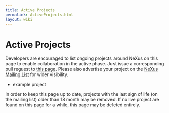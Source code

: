 ```yaml
---
title: Active Projects
permalink: ActiveProjects.html
layout: wiki
---
```

Active Projects
===============

Developers are encouraged to list ongoing projects around NeXus on this page to enable collaboration in the active phase.
Just issue a corresponding pull reguest to [this page](https://github.com/nexusformat/wiki/blob/master/content/ActiveProjects.md).
Please also advertise your project on the
[NeXus Mailing List](https://manual.nexusformat.org/mailinglist.html) for
wider visibility.

  * example project


In order to keep this page up to date, projects with the last sign of life
(on the mailing list) older than 18 month may be removed.
If no live project are found on this page for a while, this page may be deleted entirely.
